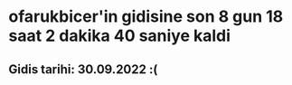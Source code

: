 # ofarukbicer'in gidisine son 8 gun 18 saat 2 dakika 40 saniye kaldi

## Gidis tarihi: 30.09.2022 :(